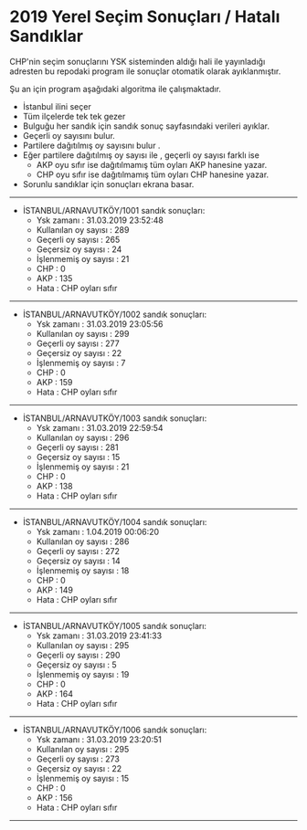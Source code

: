 2019 Yerel Seçim Sonuçları / Hatalı Sandıklar 
===================


CHP'nin seçim sonuçlarını YSK sisteminden aldığı hali ile yayınladığı adresten 
bu repodaki program ile sonuçlar otomatik olarak ayıklanmıştır.

Şu an için program aşağıdaki algoritma ile çalışmaktadır.

* İstanbul ilini seçer
* Tüm ilçelerde tek tek gezer
* Bulguğu her sandık için sandık sonuç sayfasındaki verileri ayıklar.
* Geçerli oy sayısını bulur.
* Partilere dağıtılmış oy sayısını bulur .
* Eğer partilere dağıtılmış oy sayısı ile , geçerli oy sayısı farklı ise
    * AKP oyu sıfır ise dağıtılmamış tüm oyları AKP hanesine yazar.
	* CHP oyu sıfır ise dağıtılmamış tüm oyları CHP hanesine yazar.
* Sorunlu sandıklar için sonuçları ekrana basar.


----------

* İSTANBUL/ARNAVUTKÖY/1001 sandık sonuçları:
    * Ysk zamanı            : 31.03.2019 23:52:48
    * Kullanılan oy sayısı  : 289
    * Geçerli oy sayısı     : 265
    * Geçersiz oy sayısı    : 24
    * İşlenmemiş oy sayısı  : 21
    * CHP                   : 0
    * AKP                   : 135
    * Hata                  : CHP oyları sıfır
----------
* İSTANBUL/ARNAVUTKÖY/1002 sandık sonuçları:
    * Ysk zamanı            : 31.03.2019 23:05:56
    * Kullanılan oy sayısı  : 299
    * Geçerli oy sayısı     : 277
    * Geçersiz oy sayısı    : 22
    * İşlenmemiş oy sayısı  : 7
    * CHP                   : 0
    * AKP                   : 159
    * Hata                  : CHP oyları sıfır
----------
* İSTANBUL/ARNAVUTKÖY/1003 sandık sonuçları:
    * Ysk zamanı            : 31.03.2019 22:59:54
    * Kullanılan oy sayısı  : 296
    * Geçerli oy sayısı     : 281
    * Geçersiz oy sayısı    : 15
    * İşlenmemiş oy sayısı  : 21
    * CHP                   : 0
    * AKP                   : 138
    * Hata                  : CHP oyları sıfır
----------
* İSTANBUL/ARNAVUTKÖY/1004 sandık sonuçları:
    * Ysk zamanı            : 1.04.2019 00:06:20
    * Kullanılan oy sayısı  : 286
    * Geçerli oy sayısı     : 272
    * Geçersiz oy sayısı    : 14
    * İşlenmemiş oy sayısı  : 18
    * CHP                   : 0
    * AKP                   : 149
    * Hata                  : CHP oyları sıfır
----------
* İSTANBUL/ARNAVUTKÖY/1005 sandık sonuçları:
    * Ysk zamanı            : 31.03.2019 23:41:33
    * Kullanılan oy sayısı  : 295
    * Geçerli oy sayısı     : 290
    * Geçersiz oy sayısı    : 5
    * İşlenmemiş oy sayısı  : 19
    * CHP                   : 0
    * AKP                   : 164
    * Hata                  : CHP oyları sıfır
----------
* İSTANBUL/ARNAVUTKÖY/1006 sandık sonuçları:
    * Ysk zamanı            : 31.03.2019 23:20:51
    * Kullanılan oy sayısı  : 295
    * Geçerli oy sayısı     : 273
    * Geçersiz oy sayısı    : 22
    * İşlenmemiş oy sayısı  : 15
    * CHP                   : 0
    * AKP                   : 156
    * Hata                  : CHP oyları sıfır
----------
